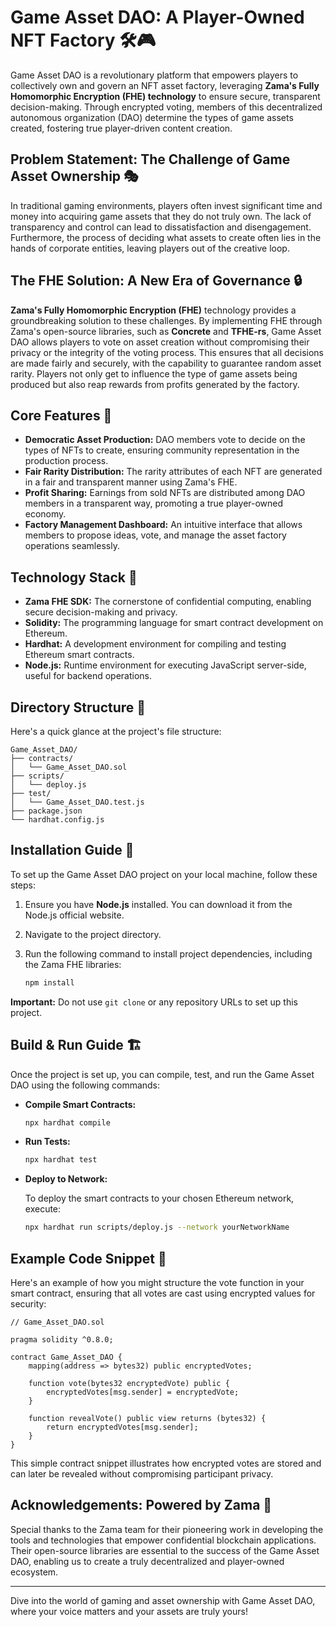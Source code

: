 # Game Asset DAO: A Player-Owned NFT Factory 🛠️🎮

Game Asset DAO is a revolutionary platform that empowers players to collectively own and govern an NFT asset factory, leveraging **Zama's Fully Homomorphic Encryption (FHE) technology** to ensure secure, transparent decision-making. Through encrypted voting, members of this decentralized autonomous organization (DAO) determine the types of game assets created, fostering true player-driven content creation.

## Problem Statement: The Challenge of Game Asset Ownership 🎭

In traditional gaming environments, players often invest significant time and money into acquiring game assets that they do not truly own. The lack of transparency and control can lead to dissatisfaction and disengagement. Furthermore, the process of deciding what assets to create often lies in the hands of corporate entities, leaving players out of the creative loop. 

## The FHE Solution: A New Era of Governance 🔒

**Zama's Fully Homomorphic Encryption (FHE)** technology provides a groundbreaking solution to these challenges. By implementing FHE through Zama's open-source libraries, such as **Concrete** and **TFHE-rs**, Game Asset DAO allows players to vote on asset creation without compromising their privacy or the integrity of the voting process. This ensures that all decisions are made fairly and securely, with the capability to guarantee random asset rarity. Players not only get to influence the type of game assets being produced but also reap rewards from profits generated by the factory.

## Core Features 🌟

- **Democratic Asset Production:** DAO members vote to decide on the types of NFTs to create, ensuring community representation in the production process.
- **Fair Rarity Distribution:** The rarity attributes of each NFT are generated in a fair and transparent manner using Zama's FHE.
- **Profit Sharing:** Earnings from sold NFTs are distributed among DAO members in a transparent way, promoting a true player-owned economy.
- **Factory Management Dashboard:** An intuitive interface that allows members to propose ideas, vote, and manage the asset factory operations seamlessly.

## Technology Stack 🔧

- **Zama FHE SDK:** The cornerstone of confidential computing, enabling secure decision-making and privacy.
- **Solidity:** The programming language for smart contract development on Ethereum.
- **Hardhat:** A development environment for compiling and testing Ethereum smart contracts.
- **Node.js:** Runtime environment for executing JavaScript server-side, useful for backend operations.

## Directory Structure 📂

Here's a quick glance at the project's file structure:

```
Game_Asset_DAO/
├── contracts/
│   └── Game_Asset_DAO.sol
├── scripts/
│   └── deploy.js
├── test/
│   └── Game_Asset_DAO.test.js
├── package.json
└── hardhat.config.js
```

## Installation Guide 🚀

To set up the Game Asset DAO project on your local machine, follow these steps:

1. Ensure you have **Node.js** installed. You can download it from the Node.js official website.
2. Navigate to the project directory.
3. Run the following command to install project dependencies, including the Zama FHE libraries:

   ```bash
   npm install
   ```

**Important:** Do not use `git clone` or any repository URLs to set up this project.

## Build & Run Guide 🏗️

Once the project is set up, you can compile, test, and run the Game Asset DAO using the following commands:

- **Compile Smart Contracts:**
  
  ```bash
  npx hardhat compile
  ```

- **Run Tests:**
  
  ```bash
  npx hardhat test
  ```

- **Deploy to Network:**

   To deploy the smart contracts to your chosen Ethereum network, execute:

   ```bash
   npx hardhat run scripts/deploy.js --network yourNetworkName
   ```

## Example Code Snippet 📜

Here's an example of how you might structure the vote function in your smart contract, ensuring that all votes are cast using encrypted values for security:

```solidity
// Game_Asset_DAO.sol

pragma solidity ^0.8.0;

contract Game_Asset_DAO {
    mapping(address => bytes32) public encryptedVotes;

    function vote(bytes32 encryptedVote) public {
        encryptedVotes[msg.sender] = encryptedVote;
    }

    function revealVote() public view returns (bytes32) {
        return encryptedVotes[msg.sender];
    }
}
```

This simple contract snippet illustrates how encrypted votes are stored and can later be revealed without compromising participant privacy.

## Acknowledgements: Powered by Zama 🌟

Special thanks to the Zama team for their pioneering work in developing the tools and technologies that empower confidential blockchain applications. Their open-source libraries are essential to the success of the Game Asset DAO, enabling us to create a truly decentralized and player-owned ecosystem.

---
Dive into the world of gaming and asset ownership with Game Asset DAO, where your voice matters and your assets are truly yours!